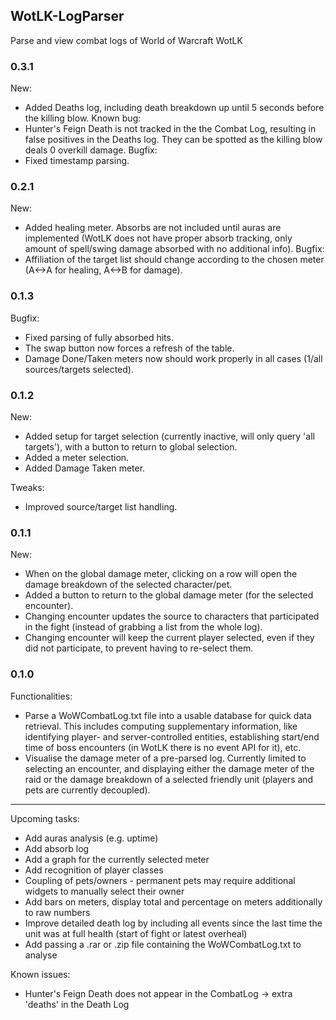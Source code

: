 ## WotLK-LogParser

Parse and view combat logs of World of Warcraft WotLK

### 0.3.1
New:
* Added Deaths log, including death breakdown up until 5 seconds before the killing blow.
Known bug:
* Hunter's Feign Death is not tracked in the the Combat Log, resulting in false positives in the Deaths log. They can be spotted as the killing blow deals 0 overkill damage.
Bugfix:
* Fixed timestamp parsing.

### 0.2.1
New:
* Added healing meter. Absorbs are not included until auras are implemented (WotLK does not have proper absorb tracking, only amount of spell/swing damage absorbed with no additional info).
Bugfix:
* Affiliation of the target list should change according to the chosen meter (A<->A for healing, A<->B for damage).

### 0.1.3
Bugfix:
* Fixed parsing of fully absorbed hits.
* The swap button now forces a refresh of the table.
* Damage Done/Taken meters now should work properly in all cases (1/all sources/targets selected).

### 0.1.2
New:
* Added setup for target selection (currently inactive, will only query 'all targets'), with a button to return to global selection.
* Added a meter selection.
* Added Damage Taken meter.

Tweaks:
* Improved source/target list handling.

### 0.1.1
New:
* When on the global damage meter, clicking on a row will open the damage breakdown of the selected character/pet.
* Added a button to return to the global damage meter (for the selected encounter).
* Changing encounter updates the source to characters that participated in the fight (instead of grabbing a list from the whole log).
* Changing encounter will keep the current player selected, even if they did not participate, to prevent having to re-select them.

### 0.1.0

Functionalities:
* Parse a WoWCombatLog.txt file into a usable database for quick data retrieval. This includes computing supplementary information, like identifying player- and server-controlled entities, establishing start/end time of boss encounters (in WotLK there is no event API for it), etc.
* Visualise the damage meter of a pre-parsed log. Currently limited to selecting an encounter, and displaying either the damage meter of the raid or the damage breakdown of a selected friendly unit (players and pets are currently decoupled).

----

Upcoming tasks:
* Add auras analysis (e.g. uptime)
* Add absorb log
* Add a graph for the currently selected meter
* Add recognition of player classes
* Coupling of pets/owners - permanent pets may require additional widgets to manually select their owner
* Add bars on meters, display total and percentage on meters additionally to raw numbers
* Improve detailed death log by including all events since the last time the unit was at full health (start of fight or latest overheal)
* Add passing a .rar or .zip file containing the WoWCombatLog.txt to analyse

Known issues:
* Hunter's Feign Death does not appear in the CombatLog -> extra 'deaths' in the Death Log
